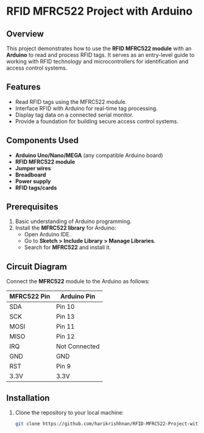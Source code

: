 # RFID MFRC522 Project with Arduino

## Overview
This project demonstrates how to use the **RFID MFRC522 module** with an **Arduino** to read and process RFID tags. It serves as an entry-level guide to working with RFID technology and microcontrollers for identification and access control systems.

## Features
- Read RFID tags using the MFRC522 module.
- Interface RFID with Arduino for real-time tag processing.
- Display tag data on a connected serial monitor.
- Provide a foundation for building secure access control systems.

## Components Used
- **Arduino Uno/Nano/MEGA** (any compatible Arduino board)
- **RFID MFRC522 module**
- **Jumper wires**
- **Breadboard**
- **Power supply**
- **RFID tags/cards**

## Prerequisites
1. Basic understanding of Arduino programming.
2. Install the **MFRC522 library** for Arduino:
   - Open Arduino IDE.
   - Go to **Sketch > Include Library > Manage Libraries**.
   - Search for **MFRC522** and install it.

## Circuit Diagram
Connect the **MFRC522** module to the Arduino as follows:

| MFRC522 Pin | Arduino Pin |
|-------------|-------------|
| SDA         | Pin 10      |
| SCK         | Pin 13      |
| MOSI        | Pin 11      |
| MISO        | Pin 12      |
| IRQ         | Not Connected|
| GND         | GND         |
| RST         | Pin 9       |
| 3.3V        | 3.3V        |

## Installation
1. Clone the repository to your local machine:
   ```bash
   git clone https://github.com/harikrishhnan/RFID-MFRC522-Project-with-Ardunio.git
